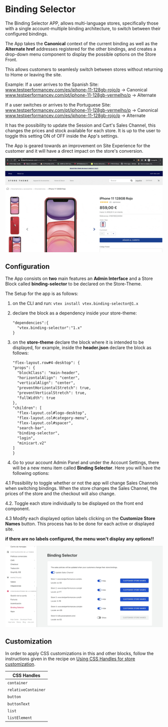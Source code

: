 # Binding Selector 

The Binding Selector APP, allows multi-language stores, specifically those with a single account-multiple binding architecture, to switch between their configured bindings.

The App takes the **Canonical** context of the current binding as well as the **Alternate href**  addresses registered for the other bindings, and creates a drop-down menu component to display the possible options on the Store Front.

This allows customers to seamlesly switch between stores without returning to Home or leaving the site. 

Example:
If a user arrives to the Spanish Site:
    www.testperformancev.com/es/iphone-11-128gb-rojo/p -> Canonical
    www.testperformancev.com/pt/iphone-11-128gb-vermelho/p -> Alternate

If a user switches or arrives to the Portuguese Site:
    www.testperformancev.com/pt/iphone-11-128gb-vermelho/p -> Canonical
    www.testperformancev.com/es/iphone-11-128gb-rojo/p -> Alternate

It has the possibility to update the Session and Cart's Sales Channel, this changes the prices and stock available for each store. It is up to the user to toggle this setting ON of OFF inside the App's settings. 

The App is geared towards an improvement on Site Experience for the customer and it will have a direct impact on the store's conversion.  

![bindingfunctionality](/docs/bindingfunctionality.gif)


## Configuration

The App consists on **two** main features an **Admin Interface** and a Store Block called **binding-selector** to be declared on the Store-Theme. 

The Setup for the app is as follows:
1. on the CLI and run: ```vtex install vtex.binding-selector@1.x```
2. declare the block as a dependency inside your store-theme:

    ```
    "dependencies":{
      "vtex.binding-selector":"1.x"
    }
    ```

3. on the **store-theme** declare the block where it is intended to be displayed, for example, inside the **header.json** declare the block as follows:

    ```
    "flex-layout.row#4-desktop": {
    "props": {
      "blockClass": "main-header",
      "horizontalAlign": "center",
      "verticalAlign": "center",
      "preventHorizontalStretch": true,
      "preventVerticalStretch": true,
      "fullWidth": true
    },
    "children": [
      "flex-layout.col#logo-desktop",
      "flex-layout.col#category-menu",
      "flex-layout.col#spacer",
      "search-bar",
      "binding-selector",
      "login",
      "minicart.v2"
    ]
    }

4. Go to your account Admin Panel and under the Account Settings, there will be a new menu item called **Binding Selector**. Here you will have the following options:

 4.1 Possibility to toggle whether or not the app will change Sales Channels when switching bindings. When the store changes the Sales Channel, the prices of the store and the checkout will also change.

 4.2. Toggle each store individually to be displayed on the front end component.

 4.3 Modify each displayed option labels clicking on the **Customize Store Names** button. This process has to be done for each active or displayed site.

 **if there are no labels configured, the menu won't display any options!!**

 ![adminfunctionality](/docs/admininterface.gif)


## Customization

In order to apply CSS customizations in this and other blocks, follow the instructions given in the recipe on [Using CSS Handles for store customization](https://vtex.io/docs/recipes/style/using-css-handles-for-store-customization).

| CSS Handles |
| --------------------- |
| `container` |
| `relativeContainer` |
| `button` |
| `buttonText` |
| `list` |
| `listElement` |

